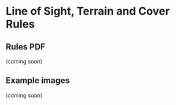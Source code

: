 # Line of Sight, Terrain and Cover Rules

## Rules PDF
(coming soon)

## Example images
(coming soon)
